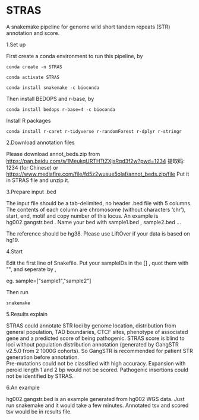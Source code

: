 # STRAS
 A snakemake pipeline for genome wild short tandem repeats (STR) annotation and score.
 
1.Set up

First create a conda environment to run this pipeline, by

    conda create -n STRAS
   
    conda activate STRAS
   
    conda install snakemake -c bioconda
   
Then install BEDOPS and r-base, by

    conda install bedops r-base=4 -c bioconda 
   
Install R packages

    conda install r-caret r-tidyverse r-randomForest r-dplyr r-stringr

2.Download annotation files

Please download annot_beds.zip from
https://pan.baidu.com/s/1MeukqURTHTtZXjsRqd3f2w?pwd=1234 提取码: 1234 (for Chinese)
or https://www.mediafire.com/file/fd5z2wusue5olaf/annot_beds.zip/file
Put it in STRAS file and unzip it.


3.Prepare input .bed

The input file should be a tab-delimited, no header .bed file with 5 columns. The contents of each column are chromosome (without characters ‘chr’), start, end, motif and copy number of this locus. An example is hg002.gangstr.bed . Name your bed with sample1.bed , sample2.bed ...

The reference should be hg38. Please use LiftOver if your data is based on hg19.

4.Start

Edit the first line of Snakefile. Put your sampleIDs in the [] , quot them with "", and seperate by ,

eg. sample=["sample1","sample2"]

Then run

    snakemake

5.Results explain

STRAS could annotate STR loci by genome location, distribution from general population, TAD boundaries, CTCF sites, phenotype of associated gene and a predicted score of being pathogenic. 
STRAS score is blind to loci without population distribution annotation (generated by GangSTR v2.5.0 from 2 1000G cohorts). So GangSTR is recommended for patient STR generation before annotation.             
Pre-mutations could not be classified with high accuracy.
Expansion with peroid length 1 and 2 bp would not be scored. 
Pathogenic insertions could not be identified by STRAS.


6.An example

hg002.gangstr.bed is an example generated from hg002 WGS data. Just run snakemake and it would take a few minutes. Annotated tsv and scored tsv would be in results file.
